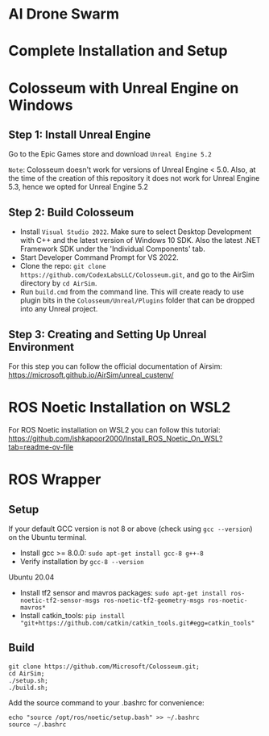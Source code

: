 # AI Drone Swarm

# Complete Installation and Setup

Colosseum with Unreal Engine on Windows
=============================

Step 1: Install Unreal Engine
----------------
Go to the Epic Games store and download `Unreal Engine 5.2`

`Note`: Colosseum doesn't work for versions of Unreal Engine < 5.0. Also, at the time of the creation of this repository it does not work for Unreal Engine 5.3, hence we opted for Unreal Engine 5.2

Step 2: Build Colosseum
----------------

* Install `Visual Studio 2022`. Make sure to select Desktop Development with C++ and the latest version of Windows 10 SDK. Also the latest .NET Framework SDK under the 'Individual Components' tab.
* Start Developer Command Prompt for VS 2022.
* Clone the repo: `git clone https://github.com/CodexLabsLLC/Colosseum.git`, and go to the AirSim directory by `cd AirSim`.
* Run `build.cmd` from the command line. This will create ready to use plugin bits in the `Colosseum/Unreal/Plugins` folder that can be dropped into any Unreal project.

Step 3: Creating and Setting Up Unreal Environment
---------------------

For this step you can follow the official documentation of Airsim: https://microsoft.github.io/AirSim/unreal_custenv/

ROS Noetic Installation on WSL2
==========================

For ROS Noetic installation on WSL2 you can follow this tutorial: https://github.com/ishkapoor2000/Install_ROS_Noetic_On_WSL?tab=readme-ov-file

ROS Wrapper
=================

Setup
------------

If your default GCC version is not 8 or above (check using `gcc --version`) on the Ubuntu terminal.
* Install gcc >= 8.0.0: `sudo apt-get install gcc-8 g++-8`
* Verify installation by `gcc-8 --version`

Ubuntu 20.04
* Install tf2 sensor and mavros packages: `sudo apt-get install ros-noetic-tf2-sensor-msgs ros-noetic-tf2-geometry-msgs ros-noetic-mavros*`
* Install catkin_tools: `pip install "git+https://github.com/catkin/catkin_tools.git#egg=catkin_tools"`

Build 
------------

```
git clone https://github.com/Microsoft/Colosseum.git;
cd AirSim;
./setup.sh;
./build.sh;
```

Add the source command to your .bashrc for convenience:

```
echo "source /opt/ros/noetic/setup.bash" >> ~/.bashrc
source ~/.bashrc
```












